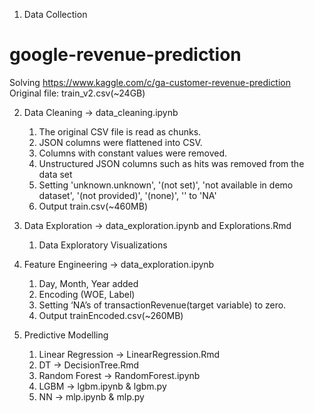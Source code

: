 1. Data Collection
  # google-revenue-prediction
  Solving https://www.kaggle.com/c/ga-customer-revenue-prediction
  Original file: train_v2.csv(~24GB)

2. Data Cleaning -> data_cleaning.ipynb
    1. The original CSV file is read as chunks.
    2. JSON columns were flattened into CSV.
    3. Columns with constant values were removed.
    4. Unstructured JSON columns such as hits was removed from the data set
    5. Setting 'unknown.unknown', '(not set)', 'not available in demo dataset', '(not provided)', '(none)', '<NA>' to 'NA'
    6. Output train.csv(~460MB)
  
3. Data Exploration -> data_exploration.ipynb and Explorations.Rmd
    1. Data Exploratory Visualizations
    
4. Feature Engineering -> data_exploration.ipynb
    1. Day, Month, Year added
    2. Encoding (WOE, Label)
    3. Setting ‘NA’s of transactionRevenue(target variable) to zero.
    4. Output trainEncoded.csv(~260MB)
    
5. Predictive Modelling
    1. Linear Regression -> LinearRegression.Rmd
    2. DT -> DecisionTree.Rmd
    2. Random Forest -> RandomForest.ipynb
    3. LGBM -> lgbm.ipynb & lgbm.py
    4. NN -> mlp.ipynb & mlp.py

